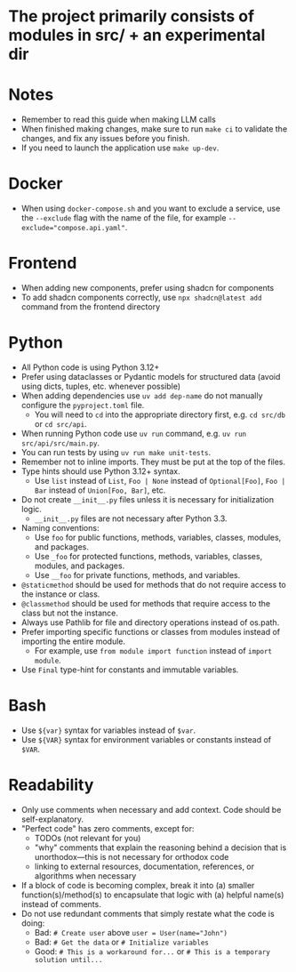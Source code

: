 # The project primarily consists of modules in src/ + an experimental dir

# Notes

- Remember to read this guide when making LLM calls
- When finished making changes, make sure to run `make ci` to validate the changes, and fix any issues before you
  finish.
- If you need to launch the application use `make up-dev`.

# Docker

- When using `docker-compose.sh` and you want to exclude a service, use the `--exclude` flag with the name of the file,
  for example `--exclude="compose.api.yaml"`.

# Frontend

- When adding new components, prefer using shadcn for components
- To add shadcn components correctly, use `npx shadcn@latest add` command from the frontend directory

# Python

- All Python code is using Python 3.12+
- Prefer using dataclasses or Pydantic models for structured data (avoid using dicts, tuples, etc. whenever possible)
- When adding dependencies use `uv add dep-name` do not manually configure the `pyproject.toml` file.
    - You will need to `cd` into the appropriate directory first, e.g. `cd src/db` or `cd src/api`.
- When running Python code use `uv run` command, e.g. `uv run src/api/src/main.py`.
- You can run tests by using `uv run make unit-tests`.
- Remember not to inline imports. They must be put at the top of the files.
- Type hints should use Python 3.12+ syntax.
    - Use `list` instead of `List`, `Foo | None` instead of `Optional[Foo]`, `Foo | Bar` instead of `Union[Foo, Bar]`,
      etc.
- Do not create `__init__.py` files unless it is necessary for initialization logic.
    - `__init__.py` files are not necessary after Python 3.3.
- Naming conventions:
    - Use `foo` for public functions, methods, variables, classes, modules, and packages.
    - Use `_foo` for protected functions, methods, variables, classes, modules, and packages.
    - Use `__foo` for private functions, methods, and variables.
- `@staticmethod` should be used for methods that do not require access to the instance or class.
- `@classmethod` should be used for methods that require access to the class but not the instance.
- Always use Pathlib for file and directory operations instead of os.path.
- Prefer importing specific functions or classes from modules instead of importing the entire module.
    - For example, use `from module import function` instead of `import module`.
- Use `Final` type-hint for constants and immutable variables.

# Bash

- Use `${var}` syntax for variables instead of `$var`.
- Use `${VAR}` syntax for environment variables or constants instead of `$VAR`.

# Readability

- Only use comments when necessary and add context. Code should be self-explanatory.
- "Perfect code" has zero comments, except for:
    - TODOs (not relevant for you)
    - "why" comments that explain the reasoning behind a decision that is unorthodox—this is not necessary for orthodox
      code
    - linking to external resources, documentation, references, or algorithms when necessary
- If a block of code is becoming complex, break it into (a) smaller function(s)/method(s) to encapsulate that logic
  with (a) helpful name(s) instead of comments.
- Do not use redundant comments that simply restate what the code is doing:
    - Bad: `# Create user` above `user = User(name="John")`
    - Bad: `# Get the data` or `# Initialize variables`
    - Good: `# This is a workaround for...` or `# This is a temporary solution until...`
